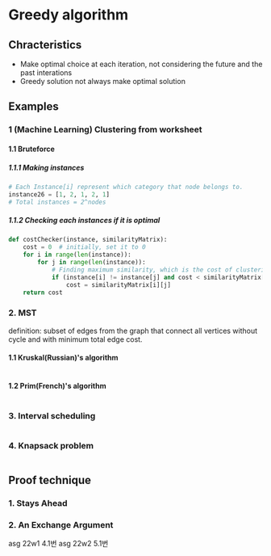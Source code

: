 # Greedy algorithm
## Chracteristics
- Make optimal choice at each iteration, not considering the future and the past interations
- Greedy solution not always make optimal solution

## Examples

### 1 (Machine Learning) Clustering from worksheet
#### 1.1 Bruteforce
##### 1.1.1 Making instances
```python
# Each Instance[i] represent which category that node belongs to.
instance26 = [1, 2, 1, 2, 1]
# Total instances = 2^nodes
```
##### 1.1.2 Checking each instances if it is optimal
```python
def costChecker(instance, similarityMatrix):
    cost = 0  # initially, set it to 0
    for i in range(len(instance)):
        for j in range(len(instance)):
            # Finding maximum similarity, which is the cost of clustering
            if (instance[i] != instance[j] and cost < similarityMatrix[i][j]):
                cost = similarityMatrix[i][j]
    return cost
```

### 2. MST
definition: subset of edges from the graph that connect all vertices without cycle and with minimum total edge cost.
#### 1.1 Kruskal(Russian)'s algorithm
```python

```
#### 1.2 Prim(French)'s algorithm
```python

```

### 3. Interval scheduling
```python

```

### 4. Knapsack problem
```python

```

## Proof technique
### 1. Stays Ahead


### 2. An Exchange Argument
asg 22w1 4.1번
asg 22w2 5.1번

